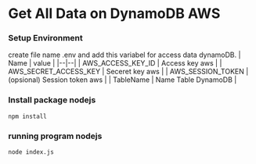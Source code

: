 # Get All Data on DynamoDB AWS

### Setup Environment
create file name .env and add this variabel for access data dynamoDB.
| Name | value |
|--|--|
| AWS_ACCESS_KEY_ID | Access key aws |
| AWS_SECRET_ACCESS_KEY | Seceret key aws |
| AWS_SESSION_TOKEN | (opsional) Session token aws |
| TableName | Name Table DynamoDB |

### Install package nodejs
``
npm install
``

### running program nodejs
``
node index.js
``